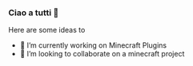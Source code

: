 ### Ciao a tutti 👋

Here are some ideas to

- 🔭 I’m currently working on Minecraft Plugins
- 👯 I’m looking to collaborate on a minecraft project
